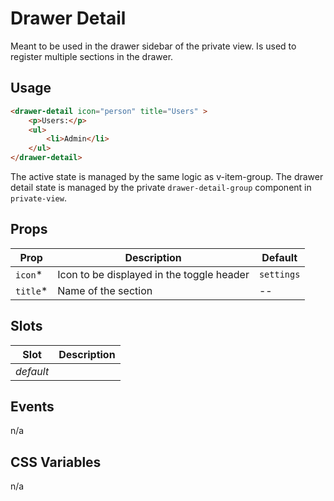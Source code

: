 # Drawer Detail

Meant to be used in the drawer sidebar of the private view. Is used to register multiple sections in the drawer.

## Usage

```html
<drawer-detail icon="person" title="Users" >
	<p>Users:</p>
	<ul>
		<li>Admin</li>
	</ul>
</drawer-detail>
```

The active state is managed by the same logic as v-item-group. The drawer detail state is managed by
the private `drawer-detail-group` component in `private-view`.

## Props
| Prop     | Description                               | Default    |
|----------|-------------------------------------------|------------|
| `icon`*  | Icon to be displayed in the toggle header | `settings` |
| `title`* | Name of the section                       | --         |

## Slots
| Slot      | Description |
|-----------|-------------|
| _default_ |             |

## Events
n/a

## CSS Variables
n/a
